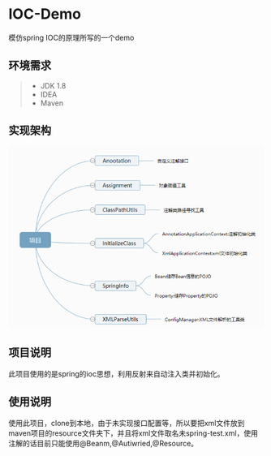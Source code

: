 # IOC-Demo
模仿spring IOC的原理所写的一个demo


## 环境需求
>- JDK 1.8
>- IDEA
>- Maven

## 实现架构
![架构说明](https://github.com/lilililixiangpeng/img-folder/blob/master/Spring.PNG)

## 项目说明
此项目使用的是spring的ioc思想，利用反射来自动注入类并初始化。

## 使用说明
使用此项目，clone到本地，由于未实现接口配置等，所以要把xml文件放到maven项目的resource文件夹下，并且将xml文件取名未spring-test.xml，使用注解的话目前只能使用@Beanm,@Autiwried,@Resource。
